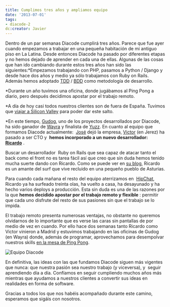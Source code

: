 ```yaml
---
title: Cumplimos tres años y ampliamos equipo
date: '2013-07-01'
tags:
- diacode-2
dc:creator: Javier
---
```


Dentro de un par semanas Diacode cumplirá tres años. Parece que fue ayer cuando empezamos a trabajar en una pequeña habitación de mi antiguo piso en La Latina. Desde entonces Diacode ha pasado por diferentes etapas y no hemos dejado de aprender en cada una de ellas. Algunas de las cosas que han ido cambiando durante estos tres años han sido las siguientes:*Empezamos trabajando con PHP, pasamos a Python / Django y desde hace dos años y medio ya sólo trabajamos con Ruby on Rails. Además hemos adoptado 
[TDD](http://en.wikipedia.org/wiki/Test-driven_development) / 
[BDD](http://en.wikipedia.org/wiki/Behavior-driven_development) como metodología de desarrollo.

	
*Durante un año tuvimos una oficina, donde jugábamos al Ping Pong a diario, pero después decidimos apostar por el trabajo remoto.

	
*A día de hoy casi todos nuestros clientes son de fuera de España. Tuvimos que 
[viajar a Silicon Valley](http://blog.diacode.com/diacode-en-silicon-valley-parte-1) para poder dar este salto.

	
*En este tiempo, 
[Gudog](http://gudog.com), uno de los proyectos desarrollados por Diacode, ha sido ganador de 
[Wayra](http://wayra.org) y finalista de 
[Yuzz](http://www.yuzz.org/).
En cuanto al equipo que formamos Diacode actualmente: 
[José](https://twitter.com/josemdev) dejó la empresa, 
[Victor](https://twitter.com/hopsor) (en Jerez) ha pasado a ser CTO y 
**hemos incorporado a un nuevo desarrollador: 
[Ricardo](https://twitter.com/bigardone)**
.


Buscar un desarrollador  Ruby on Rails que sea capaz de atacar tanto el 
back como el 
front no es tarea fácil así que creo que sin duda hemos tenido mucha suerte dando con Ricardo. Como se puede ver en 
[su blog](http://codeloveandboards.com/), Ricardo es un amante del surf que vive recluido en una pequeño pueblo de Asturias.

Para cuando cada mañana el resto del equipo aterrizamos en 
[HipChat](http://hipchat.com/), Ricardo ya ha surfeado treinta olas, ha vuelto a casa, ha desayunado y ha hecho varios deploys a producción. Esta sin duda es una de las razones por la que 
**hemos decidido apostar por el trabajo remoto y flexible**
: permitir que cada uno disfrute del resto de sus pasiones sin que 
el trabajo se lo impida.

El trabajo remoto presenta numerosas ventajas, no obstante no queremos olvidarnos de lo importante que es verse las caras sin pantallas de por medio de vez en cuando. Por ello hace dos semanas tanto Ricardo como Victor vinieron a Madrid y estuvimos trabajando en las oficinas de Gudog (en Wayra) donde, además de programar, aprovechamos para desempolvar nuestros 
skills 
[en la mesa de Ping Pong](https://www.facebook.com/photo.php?fbid=663607163656508&set=a.151983081485588.31382.151979641485932&type=1&relevant_count=1).


![Equipo Diacode](http://blog.diacode.com/wp-content/uploads/2013/07/diacode2013_thumb.jpg)

En definitiva, las ideas con las que fundamos Diacode siguen más vigentes que nunca: que nuestra pasión sea nuestro trabajo (y viceversa), y  seguir aprendiendo día a día. Confíamos en seguir cumpliendo muchos años más mientras que ayudamos a nuestros clientes a convertir sus ideas en realidades en forma de software.

Gracias a todos los que nos habéis acompañado durante este camino, esperamos que sigáis con nosotros.
